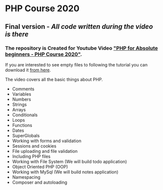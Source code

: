 # PHP Course 2020

## Final version - *All code written during the video is there*

### The repository is Created for Youtube Video ["PHP for Absolute beginners - PHP Course 2020"](https://youtu.be/yXzWfZ4N4xU).

If you are interested to see empty files to following the tutorial you can download it [from here](https://github.com/thecodeholic/PHPCourse2020/tree/initial-version). 

The video covers all the basic things about PHP. 

 - Comments
 - Variables
 - Numbers
 - Strings
 - Arrays
 - Conditionals
 - Loops
 - Functions
 - Dates
 - SuperGlobals
 - Working with forms and validation
 - Sessions and cookies
 - File uploading and file validation
 - Including PHP files
 - Working with File System (We will build todo application)
 - Object Oriented PHP (OOP)
 - Working with MySql (We will build notes application)
 - Namespacing
 - Composer and autoloading
